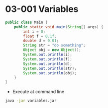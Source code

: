 # 03-001 Variables

```java
public class Main {
    public static void main(String[] args) {
        int i = 0;
        float f = 0.1f;
        double d = 0.01;
        String str = "do something";
        Object obj = new Object();
        System.out.println(i);
        System.out.println(f);
        System.out.println(d);
        System.out.println(str);
        System.out.println(obj);
    }
}
```

* Execute at command line

```bash
java -jar variables.jar
```
